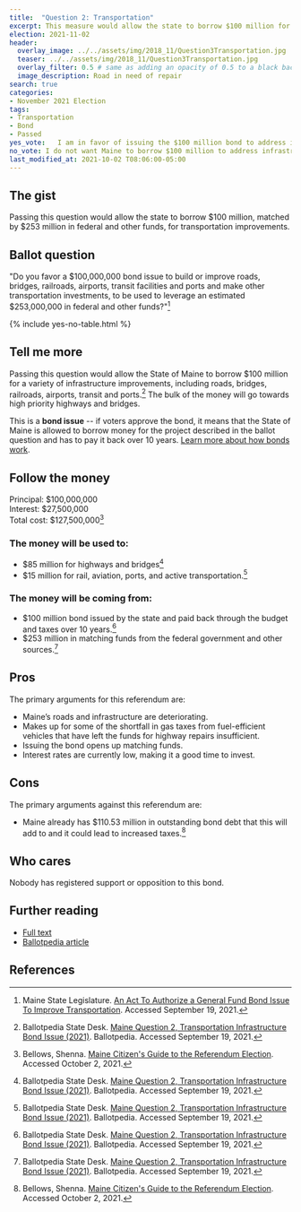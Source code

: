 ```yaml
---
title:  "Question 2: Transportation"
excerpt: This measure would allow the state to borrow $100 million for transportation improvements.
election: 2021-11-02
header:
  overlay_image: ../../assets/img/2018_11/Question3Transportation.jpg
  teaser: ../../assets/img/2018_11/Question3Transportation.jpg
  overlay_filter: 0.5 # same as adding an opacity of 0.5 to a black background
  image_description: Road in need of repair
search: true
categories:
- November 2021 Election
tags:
- Transportation
- Bond
- Passed
yes_vote:   I am in favor of issuing the $100 million bond to address infrastructure improvements.
no_vote: I do not want Maine to borrow $100 million to address infrastructure improvements.
last_modified_at: 2021-10-02 T08:06:00-05:00
---
```

## The gist
Passing this question would allow the state to borrow $100 million, matched by $253 million in federal and other funds, for transportation improvements.

## Ballot question
"Do you favor a $100,000,000 bond issue to build or improve roads, bridges, railroads, airports, transit facilities and ports and make other transportation investments, to be used to leverage an estimated $253,000,000 in federal and other funds?"[^1]

{% include yes-no-table.html %}


## Tell me more
Passing this question would allow the State of Maine to borrow $100 million for a variety of infrastructure improvements, including roads, bridges, railroads, airports, transit and ports.[^2] The bulk of the money will go towards high priority highways and bridges.

This is a **bond issue** -- if voters approve the bond, it means that the State of Maine is allowed to borrow money for the project described in the ballot question and has to pay it back over 10 years. [Learn more about how bonds work](/bonds).

## Follow the money
Principal: $100,000,000
<br>Interest: $27,500,000
<br>Total cost: $127,500,000[^3]

### The money will be used to:
* $85 million for highways and bridges[^2]
* $15 million for rail, aviation, ports, and active transportation.[^2]

### The money will be coming from:
* $100 million bond issued by the state and paid back through the budget and taxes over 10 years.[^2]
* $253 million in matching funds from the federal government and other sources.[^2]

## Pros
The primary arguments for this referendum are:
* Maine’s roads and infrastructure are deteriorating.
* Makes up for some of the shortfall in gas taxes from fuel-efficient vehicles that have left the funds for highway repairs insufficient.
* Issuing the bond opens up matching funds.
* Interest rates are currently low, making it a good time to invest.

## Cons
The primary arguments against this referendum are:
* Maine already has $110.53 million in outstanding bond debt that this will add to and it could lead to increased taxes.[^3]

## Who cares
Nobody has registered support or opposition to this bond.

## Further reading
- [Full text](http://legislature.maine.gov/ros/LawsOfMaine/breeze/Law/getDocById/?docId=78979)
- [Ballotpedia article](https://ballotpedia.org/Maine_Question_2,_Transportation_Infrastructure_Bond_Issue_(2021))

## References
[^1]: Maine State Legislature. [An Act To Authorize a General Fund Bond Issue To Improve Transportation](http://legislature.maine.gov/ros/LawsOfMaine/breeze/Law/getDocById/?docId=78979). Accessed September 19, 2021.

[^2]: Ballotpedia State Desk. [Maine Question 2, Transportation Infrastructure Bond Issue (2021)](https://ballotpedia.org/Maine_Question_2,_Transportation_Infrastructure_Bond_Issue_(2021)). Ballotpedia. Accessed September 19, 2021.

[^3]: Bellows, Shenna. [Maine Citizen's Guide to the Referendum Election](https://www.maine.gov/sos/cec/elec/upcoming/pdf/11-21citizensguide.pdf). Accessed October 2, 2021.
